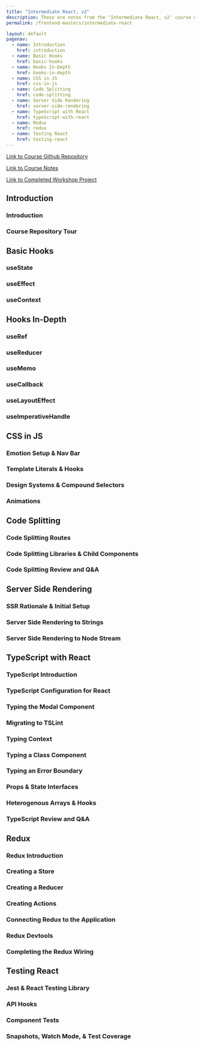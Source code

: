 ```yaml
---
title: "Intermediate React, v2"
description: These are notes from the 'Intermediate React, v2' course on Frontend Masters.
permalink: /frontend-masters/intermediate-react

layout: default
pagenav:
  - name: Introduction
    href: introduction
  - name: Basic Hooks
    href: basic-hooks
  - name: Hooks In-Depth
    href: hooks-in-depth
  - name: CSS in JS
    href: css-in-js
  - name: Code Splitting
    href: code-splitting
  - name: Server Side Rendering
    href: server-side-rendering
  - name: TypeScript with React
    href: typeScript-with-react
  - name: Redux
    href: redux
  - name: Testing React
    href: testing-react
---
```


[Link to Course Github Repository]()

[Link to Course Notes]()

[Link to Completed Workshop Project]()

## Introduction

### Introduction

### Course Repository Tour

## Basic Hooks

### useState

### useEffect

### useContext

## Hooks In-Depth

### useRef

### useReducer

### useMemo

### useCallback

### useLayoutEffect

### useImperativeHandle

## CSS in JS

### Emotion Setup & Nav Bar

### Template Literals & Hooks

### Design Systems & Compound Selectors

### Animations

## Code Splitting

### Code Splitting Routes

### Code Splitting Libraries & Child Components

### Code Splitting Review and Q&A

## Server Side Rendering

### SSR Rationale & Initial Setup

### Server Side Rendering to Strings

### Server Side Rendering to Node Stream

## TypeScript with React

### TypeScript Introduction

### TypeScript Configuration for React

### Typing the Modal Component

### Migrating to TSLint

### Typing Context

### Typing a Class Component

### Typing an Error Boundary

### Props & State Interfaces

### Heterogenous Arrays & Hooks

### TypeScript Review and Q&A

## Redux

### Redux Introduction

### Creating a Store

### Creating a Reducer

### Creating Actions

### Connecting Redux to the Application

### Redux Devtools

### Completing the Redux Wiring

## Testing React

### Jest & React Testing Library

### API Hooks

### Component Tests

### Snapshots, Watch Mode, & Test Coverage